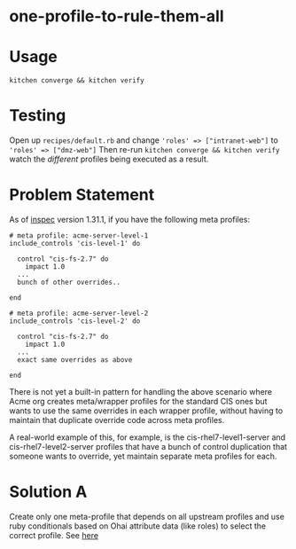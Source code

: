 # one-profile-to-rule-them-all
 
# Usage
```
kitchen converge && kitchen verify
```

# Testing
Open up `recipes/default.rb` and change `'roles' => ["intranet-web"]` to `'roles' => ["dmz-web"]`
Then re-run `kitchen converge && kitchen verify` watch the _different_ profiles being executed as a result.

# Problem Statement
As of [inspec](https://www.inspec.io) version 1.31.1, if you have the following meta profiles:

```
# meta profile: acme-server-level-1
include_controls 'cis-level-1' do

  control "cis-fs-2.7" do
    impact 1.0
  ...
  bunch of other overrides..

end
```

```
# meta profile: acme-server-level-2
include_controls 'cis-level-2' do

  control "cis-fs-2.7" do
    impact 1.0
  ...
  exact same overrides as above

end
```

There is not yet a built-in pattern for handling the above scenario where Acme org creates meta/wrapper profiles for the standard CIS ones but wants to use the same overrides in each wrapper profile, without having to maintain that duplicate override code across meta profiles.

A real-world example of this, for example, is the cis-rhel7-level1-server and cis-rhel7-level2-server profiles that have a bunch of control duplication that someone wants to override, yet maintain separate meta profiles for each.

# Solution A
Create only one meta-profile that depends on all upstream profiles and use ruby conditionals based on Ohai attribute data (like roles) to select the correct profile. See [here](test/smoke/profile_meta/controls/example.rb)
